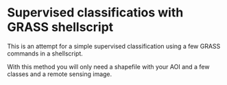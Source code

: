 # Supervised classificatios with GRASS shellscript
This is an attempt for a simple supervised classification using a few GRASS commands in a shellscript.

With this method you will only need a shapefile with your AOI and a few classes and a remote sensing image.
